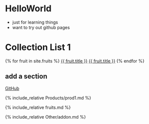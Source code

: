# HelloWorld

- just for learning things
- want to try out github pages

# Collection List 1

{% for fruit in site.fruits %}
  <a href="{{ fruit.url }}index.html">{{ fruit.title }}</a>
  <a href="{{ fruit.url }}">{{ fruit.title }}</a>
{% endfor %}




## add a section

[GitHub](http://github.com)


{% include_relative Products/prod1.md %}

{% include_relative fruits.md %}

{% include_relative Other/addon.md %}




